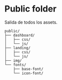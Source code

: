 # Public folder

Salida de todos los assets.

```
public/
├── dashboard/
│   ├── css/
│   └── js/
├── landing/
│   ├── css/
│   └── js/
├── img/
└── fonts/
    ├── base-font/
    └── icon-font/
```
